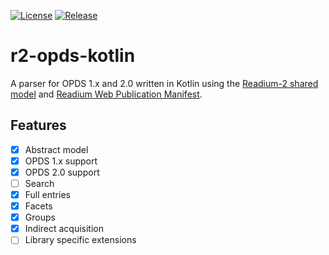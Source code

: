 [![License](https://img.shields.io/badge/License-BSD%203--Clause-blue.svg)](/LICENSE)
[![Release](https://jitpack.io/v/readium/r2-opds-kotlin.svg)](https://jitpack.io/#readium/r2-opds-kotlin)
# r2-opds-kotlin

A parser for OPDS 1.x and 2.0 written in Kotlin using the [Readium-2 shared model](https://github.com/readium/r2-shared-kotlin) 
and [Readium Web Publication Manifest](https://github.com/readium/webpub-manifest).

## Features

- [x] Abstract model
- [x] OPDS 1.x support
- [x] OPDS 2.0 support
- [ ] Search
- [x] Full entries
- [x] Facets
- [x] Groups
- [x] Indirect acquisition
- [ ] Library specific extensions
